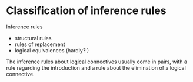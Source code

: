 # Classification of inference rules

Inference rules
- structural rules
- rules of replacement
- logical equivalences (hardly?!)


The inference rules about logical connectives usually come in pairs, with a rule regarding the introduction and a rule about the elimination of a logical connective.
